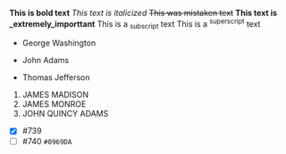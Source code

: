 **This is bold text**
_This text is italicized_
~~This was mistaken text~~
**This text is _extremely_importtant**
This is a <sub>subscript</sub> text
This is a <sup>superscript</sup> text
- George Washington
* John Adams
+ Thomas Jefferson
1. JAMES MADISON
1. JAMES MONROE
1. JOHN QUINCY ADAMS

-[X] #739
-[ ] #740
`#0969DA`
